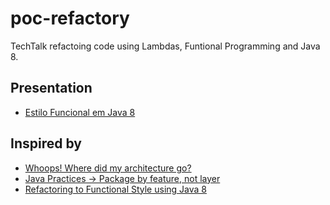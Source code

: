 # poc-refactory
TechTalk refactoing code using Lambdas, Funtional Programming and Java 8.
 
## Presentation
* [Estilo Funcional em Java 8](https://docs.google.com/presentation/d/1Q02C435Eq8DdKDFBkVgjuPlvNMHFkcMhnigO2FslABE/edit?usp=sharing)

## Inspired by
* [Whoops! Where did my architecture go?](https://www.youtube.com/watch?v=tEm0USdF-70)
* [Java Practices -> Package by feature, not layer](http://www.javapractices.com/topic/TopicAction.do?Id=205)
* [Refactoring to Functional Style using Java 8](https://youtu.be/wjF1WqGhoQI)
 
